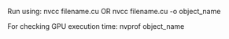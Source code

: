 Run using:
nvcc filename.cu
OR
nvcc filename.cu -o object_name

For checking GPU execution time:
nvprof object_name
